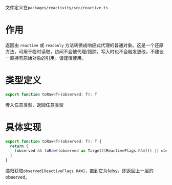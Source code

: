 文件定义在`packages/reactivity/src/reactive.ts`

# 作用

返回由 `reactive` 或 `readonly` 方法转换成响应式代理的普通对象。这是一个还原方法，可用于临时读取，访问不会被代理/跟踪，写入时也不会触发更改。不建议一直持有原始对象的引用。请谨慎使用。

# 类型定义

```js
export function toRaw<T>(observed: T): T
```

传入任意类型，返回任意类型

# 具体实现

```js
export function toRaw<T>(observed: T): T {
  return (
    (observed && toRaw((observed as Target)[ReactiveFlags.RAW])) || observed
  )
}
```

递归获取`observed[ReactiveFlags.RAW]`，直到它为falsy，即返回上一层的observed。

